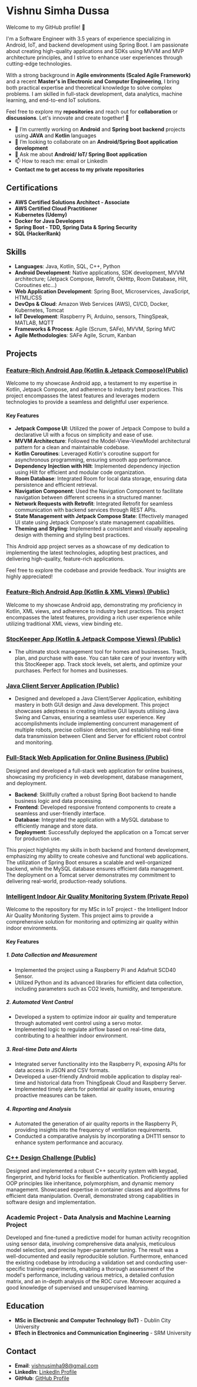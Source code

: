 # Vishnu Simha Dussa

Welcome to my GitHub profile! 👋 

I'm a Software Engineer with 3.5 years of experience specializing in Android, IoT, and backend development using Spring Boot. I am passionate about creating high-quality applications and SDKs using MVVM and MVP architecture principles, and I strive to enhance user experiences through cutting-edge technologies.

With a strong background in **Agile environments (Scaled Agile Framework)** and a recent **Master's in Electronic and Computer Engineering**, I bring both practical expertise and theoretical knowledge to solve complex problems. I am skilled in full-stack development, data analytics, machine learning, and end-to-end IoT solutions.

Feel free to explore my **repositories** and reach out for **collaboration** or **discussions**. Let's innovate and create together! 🚀
- 🔭 I’m currently working on **Android** and **Spring boot backend** projects using **JAVA** and **Kotlin** languages
- 👯 I’m looking to collaborate on an **Android/Spring Boot application development**
- 💬 Ask me about **Android/ IoT/ Spring Boot application**
- 📫 How to reach me: email or LinkedIn
- **Contact me to get access to my private repositories**

## Certifications

- **AWS Certified Solutions Architect - Associate**
- **AWS Certified Cloud Practitioner**
- **Kubernetes (Udemy)**
- **Docker for Java Developers**
- **Spring Boot - TDD, Spring Data & Spring Security**
- **SQL (HackerRank)**

## Skills

- **Languages**: Java, Kotlin, SQL, C++, Python
- **Android Development**: Native applications, SDK development, MVVM architecture; (Jetpack Compose, Retrofit, OkHttp, Room Database, Hilt, Coroutines etc...)
- **Web Application Development**: Spring Boot, Microservices, JavaScript, HTML/CSS 
- **DevOps & Cloud**: Amazon Web Services (AWS), CI/CD, Docker, Kubernetes, Tomcat
- **IoT Development**: Raspberry Pi, Arduino, sensors, ThingSpeak, MATLAB, MQTT
- **Frameworks & Process**: Agile (Scrum, SAFe), MVVM, Spring MVC
- **Agile Methodologies**: SAFe Agile, Scrum, Kanban

## Projects

### [Feature-Rich Android App (Kotlin & Jetpack Compose)(Public)](https://github.com/Vishnusimha/FeaturesCompose)

Welcome to my showcase Android app, a testament to my expertise in Kotlin, Jetpack Compose, and adherence to industry best practices. This project encompasses the latest features and leverages modern technologies to provide a seamless and delightful user experience.

#### Key Features

- **Jetpack Compose UI**: Utilized the power of Jetpack Compose to build a declarative UI with a focus on simplicity and ease of use.
- **MVVM Architecture**: Followed the Model-View-ViewModel architectural pattern for a clean and maintainable codebase.
- **Kotlin Coroutines**: Leveraged Kotlin's coroutine support for asynchronous programming, ensuring smooth app performance.
- **Dependency Injection with Hilt**: Implemented dependency injection using Hilt for efficient and modular code organization.
- **Room Database**: Integrated Room for local data storage, ensuring data persistence and efficient retrieval.
- **Navigation Component**: Used the Navigation Component to facilitate navigation between different screens in a structured manner.
- **Network Requests with Retrofit**: Integrated Retrofit for seamless communication with backend services through REST APIs.
- **State Management with Jetpack Compose State**: Effectively managed UI state using Jetpack Compose's state management capabilities.
- **Theming and Styling**: Implemented a consistent and visually appealing design with theming and styling best practices.

This Android app project serves as a showcase of my dedication to implementing the latest technologies, adopting best practices, and delivering high-quality, feature-rich applications.

Feel free to explore the codebase and provide feedback. Your insights are highly appreciated!

### [Feature-Rich Android App (Kotlin & XML Views) (Public)](https://github.com/Vishnusimha/FeaturesXML)

Welcome to my showcase Android app, demonstrating my proficiency in Kotlin, XML views, and adherence to industry best practices. This project encompasses the latest features, providing a rich user experience while utilizing traditional XML views, view binding etc.

### [StocKeeper App (Kotlin & Jetpack Compose Views) (Public)](https://github.com/Vishnusimha/StocKeeper)

- The ultimate stock management tool for homes and businesses. Track, plan, and purchase with ease. You can take care of your inventory with this StocKeeper app. Track stock levels, set alerts, and optimize your purchases. Perfect for homes and businesses.

### [Java Client Server Application (Public)](https://github.com/Vishnusimha/JavaClientServerApplication)
- Designed and developed a Java Client/Server Application, exhibiting mastery in both GUI design and Java development. This project showcases adeptness in creating intuitive GUI layouts utilising Java Swing and Canvas, ensuring a seamless user experience. Key accomplishments include implementing concurrent management of multiple robots, precise collision detection, and establishing real-time data transmission between Client and Server for efficient robot control and monitoring.

### [Full-Stack Web Application for Online Business (Public)](https://github.com/Vishnusimha/cloudnine)

Designed and developed a full-stack web application for online business, showcasing my proficiency in web development, database management, and deployment.

- **Backend**: Skillfully crafted a robust Spring Boot backend to handle business logic and data processing.
- **Frontend**: Developed responsive frontend components to create a seamless and user-friendly interface.
- **Database**: Integrated the application with a MySQL database to efficiently manage and store data.
- **Deployment**: Successfully deployed the application on a Tomcat server for production use.

This project highlights my skills in both backend and frontend development, emphasizing my ability to create cohesive and functional web applications. The utilization of Spring Boot ensures a scalable and well-organized backend, while the MySQL database ensures efficient data management. The deployment on a Tomcat server demonstrates my commitment to delivering real-world, production-ready solutions.

### [Intelligent Indoor Air Quality Monitoring System (Private Repo)](https://github.com/Vishnusimha/AirQualityMonitor)
Welcome to the repository for my MSc in IoT project - the Intelligent Indoor Air Quality Monitoring System. This project aims to provide a comprehensive solution for monitoring and optimizing air quality within indoor environments.

#### Key Features

##### 1. Data Collection and Measurement
- Implemented the project using a Raspberry Pi and Adafruit SCD40 Sensor.
- Utilized Python and its advanced libraries for efficient data collection, including parameters such as CO2 levels, humidity, and temperature.

##### 2. Automated Vent Control
- Developed a system to optimize indoor air quality and temperature through automated vent control using a servo motor.
- Implemented logic to regulate airflow based on real-time data, contributing to a healthier indoor environment.

##### 3. Real-time Data and Alerts
- Integrated server functionality into the Raspberry Pi, exposing APIs for data access in JSON and CSV formats.
- Developed a user-friendly Android mobile application to display real-time and historical data from ThingSpeak Cloud and Raspberry Server.
- Implemented timely alerts for potential air quality issues, ensuring proactive measures can be taken.

##### 4. Reporting and Analysis
- Automated the generation of air quality reports in the Raspberry Pi, providing insights into the frequency of ventilation requirements.
- Conducted a comparative analysis by incorporating a DHT11 sensor to enhance system performance and accuracy.

### [C++ Design Challenge (Public)](https://github.com/Vishnusimha/CppDesignChallange)
Designed and implemented a robust C++ security system with keypad, fingerprint, and hybrid locks for flexible authentication. Proficiently applied OOP principles like inheritance, polymorphism, and dynamic memory management. Showcased expertise in container classes and algorithms for efficient data manipulation. Overall, demonstrated strong capabilities in software design and implementation.

### Academic Project - Data Analysis and Machine Learning Project
Developed and fine-tuned a predictive model for human activity recognition using sensor data, involving comprehensive data analysis, meticulous model selection, and precise hyper-parameter tuning. The result was a well-documented and easily reproducible solution. Furthermore, enhanced the existing codebase by introducing a validation set and conducting user-specific training experiments, enabling a thorough assessment of the model's performance, including various metrics, a detailed confusion matrix, and an in-depth analysis of the ROC curve. Moreover acquired a good knowledge of supervised and unsupervised learning.

## Education

- **MSc in Electronic and Computer Technology (IoT)** - Dublin City University
- **BTech in Electronics and Communication Engineering** - SRM University
  
## Contact

- **Email**: vishnusimha98@gmail.com
- **LinkedIn**: [LinkedIn Profile](https://www.linkedin.com/in/vishnusimhadussa/)
- **GitHub**: [GitHub Profile](https://github.com/Vishnusimha)


  
<!--
**Vishnusimha/Vishnusimha** is a ✨ _special_ ✨ repository because its `README.md` (this file) appears on your GitHub profile.

Here are some ideas to get you started:

- 🔭 I’m currently working on ...
- 🌱 I’m currently learning ...
- 👯 I’m looking to collaborate on ...
- 🤔 I’m looking for help with ...
- 💬 Ask me about ...
- 📫 How to reach me: ...
- 😄 Pronouns: ...
- ⚡ Fun fact: ...
-->
